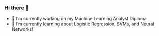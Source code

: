 ### Hi there 👋
- 🔭 I’m currently working on my Machine Learning Analyst Diploma
- 🌱 I’m currently learning about Logistic Regression, SVMs, and Neural Networks!
<!-- - ⚡ Fun fact: I love challenging myself when working on a project especially hard challenges like trying to code with a cat on my keyboard! -->

<!--
**KadenShubert/KadenShubert** is a ✨ _special_ ✨ repository because its `README.md` (this file) appears on your GitHub profile.

Here are some ideas to get you started:

- 🔭 I’m currently working on ...
- 🌱 I’m currently learning ...
- 👯 I’m looking to collaborate on ...
- 🤔 I’m looking for help with ...
- 💬 Ask me about ...
- 📫 How to reach me: ...
- 😄 Pronouns: ...
- ⚡ Fun fact: ...
-->

